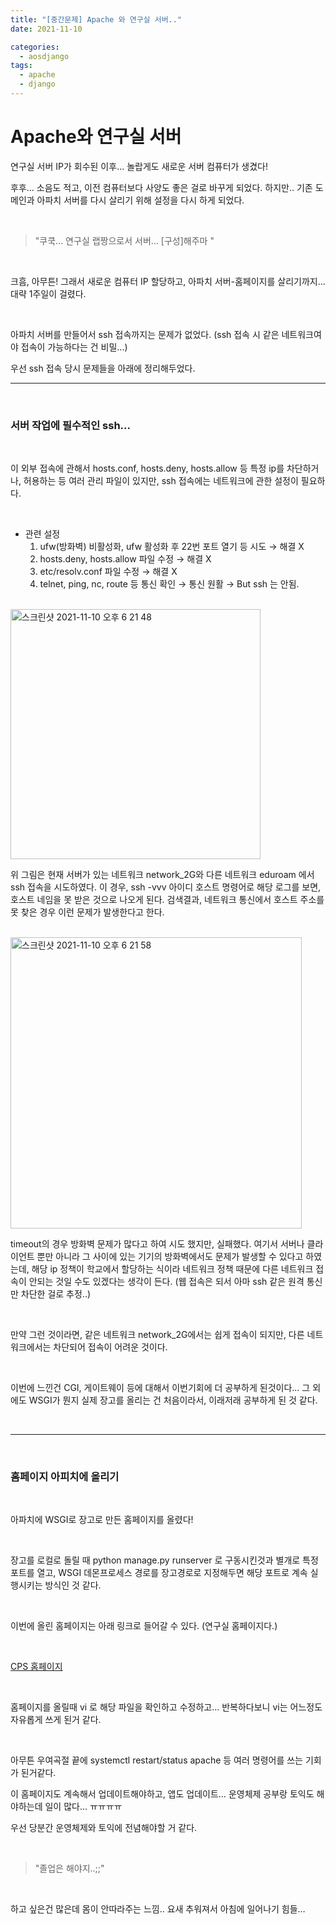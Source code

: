 ```yaml
---
title: "[중간문제] Apache 와 연구실 서버.."
date: 2021-11-10

categories:
  - aosdjango
tags:
  - apache
  - django
---
```



# Apache와 연구실 서버


연구실 서버 IP가 회수된 이후... 
놀랍게도 새로운 서버 컴퓨터가 생겼다!

후후... 소음도 적고, 이전 컴퓨터보다 사양도 좋은 걸로 바꾸게 되었다.
하지만.. 기존 도메인과 아파치 서버를 다시 살리기 위해 설정을 다시 하게 되었다.

<br>

> "쿠쿡... 연구실 랩짱으로서 서버... [구성]해주마 "

<br>

크흠, 아무튼! 그래서 새로운 컴퓨터 IP 할당하고, 아파치 서버-홈페이지를 살리기까지... 대략 1주일이 걸렸다.

<br>

아파치 서버를 만들어서 ssh 접속까지는 문제가 없었다.
(ssh 접속 시 같은 네트워크여야 접속이 가능하다는 건 비밀...)

우선 ssh 접속 당시 문제들을 아래에 정리해두었다.

---

<br>

### 서버 작업에 필수적인 ssh... 

<br>

이 외부 접속에 관해서 hosts.conf, hosts.deny, hosts.allow 등 특정 ip를 차단하거나, 허용하는 등 여러 관리 파일이 있지만, ssh 접속에는 네트워크에 관한 설정이 필요하다.

<br>

- 관련 설정
    1. ufw(방화벽) 비활성화, ufw 활성화 후 22번 포트 열기 등 시도 → 해결 X
    2.  hosts.deny, hosts.allow 파일 수정 → 해결 X
    3. etc/resolv.conf 파일 수정 → 해결 X
    4. telnet, ping, nc, route 등 통신 확인 → 통신 원활 → But ssh 는 안됨.

<br>

<img width="400" alt="스크린샷 2021-11-10 오후 6 21 48" src="https://user-images.githubusercontent.com/47859845/141085906-76b5f5fa-806f-4de6-949d-ea62d10a8c02.png">


위 그림은 현재 서버가 있는 네트워크 network_2G와 다른 네트워크 eduroam 에서 ssh 접속을 시도하였다. 이 경우, ssh -vvv 아이디 호스트 명령어로 해당 로그를 보면, 호스트 네임을 못 받은 것으로 나오게 된다. 검색결과, 네트워크 통신에서 호스트 주소를 못 찾은 경우 이런 문제가 발생한다고 한다.

<br>

<img width="466" alt="스크린샷 2021-11-10 오후 6 21 58" src="https://user-images.githubusercontent.com/47859845/141086004-cd03acb4-a653-4377-87ae-e68d83d25ee8.png">



timeout의 경우 방화벽 문제가 많다고 하여 시도 했지만, 실패했다. 여기서 서버나 클라이언트 뿐만 아니라 그 사이에 있는 기기의 방화벽에서도 문제가 발생할 수 있다고 하였는데, 해당 ip 정책이 학교에서 할당하는 식이라 네트워크 정책 때문에 다른 네트워크 접속이 안되는 것일 수도 있겠다는 생각이 든다. (웹 접속은 되서 아마 ssh 같은 원격 통신만 차단한 걸로 추정..)

<br>

만약 그런 것이라면, 같은 네트워크 network_2G에서는 쉽게 접속이 되지만, 다른 네트워크에서는 차단되어 접속이 어려운 것이다.

<br>

이번에 느낀건 CGI, 게이트웨이 등에 대해서 이번기회에 더 공부하게 된것이다...
그 외에도 WSGI가 뭔지 실제 장고를 올리는 건 처음이라서, 이래저래 공부하게 된 것 같다.

<br>

---

<br>

### 홈페이지 아피치에 올리기

<br>

아파치에 WSGI로 장고로 만든 홈페이지를 올렸다!

<br>

장고를 로컬로 돌릴 때 python manage.py runserver 로 구동시킨것과 별개로 특정 포트를 열고, WSGI 데몬프로세스 경로를 장고경로로 지정해두면 해당 포트로 계속 실행시키는 방식인 것 같다.

<br>

이번에 올린 홈페이지는 아래 링크로 들어갈 수 있다. (연구실 홈페이지다.)

<br>

[CPS 홈페이지](http://cpslab.jejunu.ac.kr/)


<br>

홈페이지를 올릴때 vi 로 해당 파일을 확인하고 수정하고... 반복하다보니 vi는 어느정도 자유롭게 쓰게 된거 같다.

<br>

아무튼 우여곡절 끝에 systemctl restart/status apache 등 여러 명령어를 쓰는 기회가 된거같다.


이 홈페이지도 계속해서 업데이트해야하고, 앱도 업데이트… 운영체제 공부랑 토익도 해야하는데 일이 많다… ㅠㅠㅠㅠ

우선 당분간 운영체제와 토익에 전념해야할 거 같다.

<br>

> "졸업은 해야지..;;"

<br>

하고 싶은건 많은데 몸이 안따라주는 느낌.. 요새 추워져서 아침에 일어나기 힘들…

<br><br>